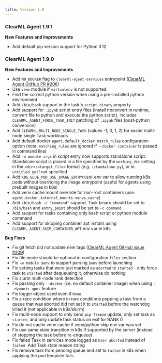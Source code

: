 ```yaml
---
title: Version 1.9
---
```


### ClearML Agent 1.9.1

**New Features and Improvements**
* Add default pip version support for Python 3.12

### ClearML Agent 1.9.0

**New Features and Improvements**
* Add `NO_DOCKER` flag to `clearml-agent-services` entrypoint ([ClearML Agent GitHub PR #206](https://github.com/allegroai/clearml-agent/pull/206))
* Use `venv` module if `virtualenv` is not supported
* Find the correct python version when using a pre-installed python environment
* Add `/bin/bash` support in the task's `script.binary` property
* Add support for `.ipynb` script entry files (install nbconvert in runtime, convert file to python and execute the 
python script). Includes `CLEARML_AGENT_FORCE_TASK_INIT` patching of `.ipynb` files (post-python conversion)
* Add `CLEARML_MULTI_NODE_SINGLE_TASK` (values -1, 0, 1, 2) for easier multi-node single Task workloads
* Add default docker `agent.default_docker.match_rules` configuration option (note: `matching_rules` are ignored if `--docker container` is passed in command line)
* Add `-m module args` in script entry now supports standalone script. Standalone script is placed in a file specified 
by the `working_dir` setting in the `<dir>:<target_file>` format (e.g. `:standalone.py`), or in `untitled.py` if not specified
* Add `K8S_GLUE_POD_USE_IMAGE_ENTRYPOINT` env var to allow running k8s pods without overriding the image entrypoint 
(useful for agents using prebuilt images in k8s)
* Add venv cache mount override for non-root containers (use: `agent.docker_internal_mounts.venvs_cache`)
* Add `/bin/bash -c "command"` support. Task binary should be set to `/bin/bash` and `entry_point` should be set to `-c command`
* Add support for tasks containing only bash script or python module command
* Add support for skipping container apt installs using `CLEARML_AGENT_SKIP_CONTAINER_APT` env var in k8s

**Bug Fixes**
* Fix git fetch did not update new tags ([ClearML Agent GitHub issue #209](https://github.com/allegroai/clearml-agent/issues/209))
* Fix file mode should be optional in configuration `files` section
* Fix `-m module $env` to support parsing `$env` before launching
* Fix setting tasks that were just marked as `aborted` to `started` - only force task to `started` after dequeueing it, 
otherwise do nothing
* Fix slurm multi-node rank detection
* Fix passing only `--docker` (i.e. no default container image) when using `--dynamic-gpus` feature
* Fix logger object used even if `None`
* Fix a race condition where in rare conditions popping a task from a queue that was aborted did not set it to `started` 
before the watchdog killed it (not applicable in k8s/slurm)
* Fix multi-node support to only send `pip freeze` update, only set task as `started`, and only update task status on exit for RANK 0
* Fix do not cache venv cache if venv/python skip env var was set
* Fix use same state transition in k8s if supported by the server (instead of stopping the task before re-enqueue)
* Fix failed Task in services mode logged as `User aborted` instead of `failed`. Add Task state reason string
* Fix remove task from pending queue and set to `failed` in k8s when applying the pod template fails
